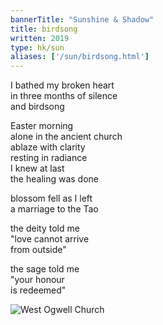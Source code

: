 ```yaml
---
bannerTitle: "Sunshine & Shadow" 
title: birdsong
written: 2019
type: hk/sun
aliases: ['/sun/birdsong.html']
---
```


I bathed my broken heart  
in three months of silence  
and birdsong

Easter morning  
alone in the ancient church  
ablaze with clarity  
resting in radiance  
I knew at last  
the healing was done

blossom fell as I left  
a marriage to the Tao

the deity told me  
"love cannot arrive  
from outside"  

the sage told me  
"your honour  
is redeemed"

![West Ogwell Church](/images/bucket/westOgwellChurchInterior.jpg "West Ogwell church")
